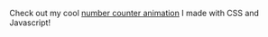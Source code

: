 Check out my cool [number counter animation](https://shouryabatra.github.io/number-counter-animation/) I made with CSS and Javascript!
